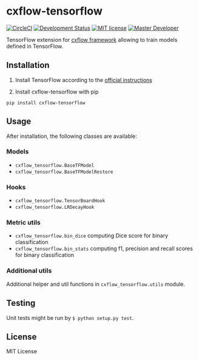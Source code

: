 # cxflow-tensorflow
[![CircleCI](https://circleci.com/gh/Cognexa/cxflow-tensorflow/tree/master.svg?style=shield)](https://circleci.com/gh/Cognexa/cxflow-tensorflow/tree/master)
[![Development Status](https://img.shields.io/badge/status-CX%20Regular-brightgreen.svg?style=flat)]()
[![MIT license](https://img.shields.io/badge/license-MIT-blue.svg?style=flat)]()
[![Master Developer](https://img.shields.io/badge/master-Petr%20Bělohlávek-lightgrey.svg?style=flat)]()

TensorFlow extension for [cxflow framework](https://github.com/cognexa/cxflow) allowing to train models defined in TensorFlow.

## Installation

1. Install TensorFlow according to the [official instructions](https://www.tensorflow.org/install/)

2. Install cxflow-tensorflow with pip
```
pip install cxflow-tensorflow
```

## Usage
After installation, the following classes are available:

### Models

- `cxflow_tensorflow.BaseTFModel`
- `cxflow_tensorflow.BaseTFModelRestore`

### Hooks

- `cxflow_tensorflow.TensorBoardHook`
- `cxflow_tensorflow.LRDecayHook`

### Metric utils
- `cxflow_tensorflow.bin_dice` computing Dice score for binary classification
- `cxflow_tensorflow.bin_stats` computing f1, precision and recall scores for binary classification

### Additional utils

Additional helper and util functions in `cxflow_tensorflow.utils` module.

## Testing
Unit tests might be run by `$ python setup.py test`.

## License
MIT License
